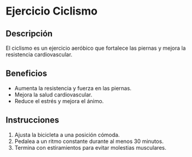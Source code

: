 # Ejercicio Ciclismo
## Descripción
El ciclismo es un ejercicio aeróbico que fortalece las piernas y mejora la resistencia cardiovascular.
## Beneficios
- Aumenta la resistencia y fuerza en las piernas.
- Mejora la salud cardiovascular.
- Reduce el estrés y mejora el ánimo.
## Instrucciones
1. Ajusta la bicicleta a una posición cómoda.
2. Pedalea a un ritmo constante durante al menos 30 minutos.
3. Termina con estiramientos para evitar molestias musculares.